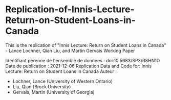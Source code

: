 # Replication-of-Innis-Lecture-Return-on-Student-Loans-in-Canada
This is the replication of "Innis Lecture: Return on Student Loans in Canada" - Lance Lochner, Qian Liu, and Martin Gervais Working Paper


Identifiant pérenne de l'ensemble de données :	doi:10.5683/SP3/R8HN1D
Date de publication :	2021-12-06
Replication Data and Code for: Innis Lecture: Return on Student Loans in Canada
Auteur :	
- Lochner, Lance (University of Western Ontario)
- Liu, Qian (Brock University)
- Gervais, Martin (University of Georgia)
